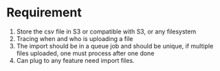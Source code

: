 # Requirement

1. Store the csv file in S3 or compatible with S3, or any filesystem
2. Tracing when and who is uploading a file
3. The import should be in a queue job and should be unique, if multiple files uploaded, one must process after one done
4. Can plug to any feature need import files.
